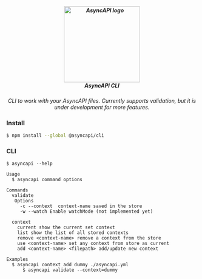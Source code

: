 <h5 align="center">
  <br>
  <a href="https://www.asyncapi.org"><img src="https://github.com/asyncapi/parser-nodejs/raw/master/assets/logo.png" alt="AsyncAPI logo" width="200"></a>
  <br>
  AsyncAPI CLI
</h5>
<p align="center">
  <em>CLI to work with your AsyncAPI files. Currently supports validation, but it is under development for more features.</em>
</p>

### Install
```bash
$ npm install --global @asyncapi/cli
```

### CLI
```
$ asyncapi --help

Usage
  $ asyncapi command options
  
Commands
  validate 
   Options
     -c --context  context-name saved in the store
     -w --watch Enable watchMode (not implemented yet)
  
  context
    current show the current set context
    list show the list of all stored contexts
    remove <context-name> remove a context from the store
    use <context-name> set any context from store as current
    add <context-name> <filepath> add/update new context

Examples
  $ asyncapi context add dummy ./asyncapi.yml
	  $ asyncapi validate --context=dummy
```
